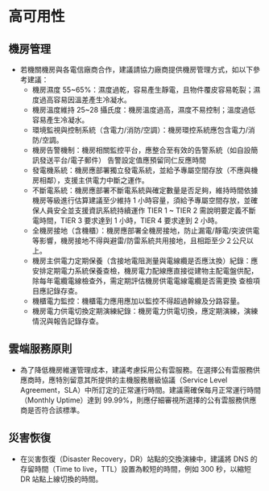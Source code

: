 # 高可用性

## 機房管理

- 若機關機房與各電信廠商合作，建議請協力廠商提供機房管理方式，如以下參考建議：
  - 機房濕度 55~65%：濕度過乾，容易產生靜電，且物件覆皮容易乾裂；濕度過高容易因溫差產生冷凝水。
  - 機房溫度維持 25~28 攝氏度：機房溫度過高，濕度不易控制；溫度過低容易產生冷凝水。
  - 環境監視與控制系統（含電力/消防/空調）：機房環控系統應包含電力/消防/空調。
  - 機房告警機制：機房相關監控平台，應整合至有效的告警系統（如自設簡訊發送平台/電子郵件） 告警設定值應預留同仁反應時間
  - 發電機系統：機房應部署獨立發電系統，並給予專屬空間存放（不應與機房相鄰），支援主供電力中斷之運作。
  - 不斷電系統：機房應部署不斷電系統與確定數量是否足夠，維持時間依據機房等級進行估算建議至少維持 1 小時容量，須給予專屬空間存放，並確保人員安全並支援資訊系統持續運作 TIER 1 ~ TIER 2 需說明要定義不斷電時間，TIER 3 要求達到 1 小時，TIER 4 要求達到 2 小時。
  - 全機房接地（含機櫃）：機房應部署全機房接地，防止漏電/靜電/突波供電等影響，機房接地不得與避雷/防雷系統共用接地，且相距至少２公尺以上。
  - 機房主供電力定期保養（含接地電阻測量與電線纜是否應汰換）紀錄：應安排定期電力系統保養查檢，機房電力配線應直接從建物主配電盤供配，除每年電纜電線檢查外，需定期評估機房供電電線電纜是否需更換 查檢項目應記錄存查。
  - 機櫃電力監控：機櫃電力應用應加以監控不得超過幹線及分路容量。
  - 機房電力供電切換定期演練紀錄：機房電力供電切換，應定期演練，演練情況與報告記錄存查。

## 雲端服務原則

- 為了降低機房維運管理成本，建議考慮採用公有雲服務。在選擇公有雲服務供應商時，應特別留意其所提供的主機服務層級協議（Service Level Agreement，SLA）中所訂定的正常運行時間。建議需確保每月正常運行時間（Monthly Uptime）達到 99.99%，則應仔細審視所選擇的公有雲服務供應商是否符合該標準。

## 災害恢復

- 在災害恢復（Disaster Recovery，DR）站點的交換演練中，建議將 DNS 的存留時間（Time to live，TTL）設置為較短的時間，例如 300 秒，以縮短 DR 站點上線切換的時間。
